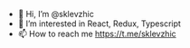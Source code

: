 - 👋 Hi, I’m @sklevzhic
- 👀 I’m interested in React, Redux, Typescript
- 📫 How to reach me https://t.me/sklevzhic

<!---
sklevzhic/sklevzhic is a ✨ special ✨ repository because its `README.md` (this file) appears on your GitHub profile.
You can click the Preview link to take a look at your changes.
--->

